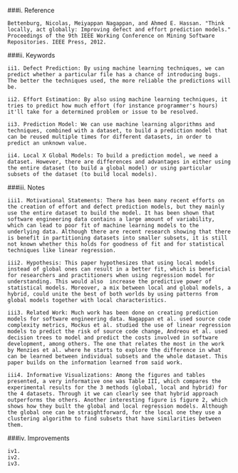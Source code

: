 ###i. Reference

    Bettenburg, Nicolas, Meiyappan Nagappan, and Ahmed E. Hassan. "Think locally, act globally: Improving defect and effort prediction models." Proceedings of the 9th IEEE Working Conference on Mining Software Repositories. IEEE Press, 2012.

###ii. Keywords

    ii1. Defect Prediction: By using machine learning techniques, we can predict whether a particular file has a chance of introducing bugs. The better the techniques used, the more reliable the predictions will be.
    
    ii2. Effort Estimation: By also using machine learning techniques, it tries to predict how much effort (for instance programmer's hours) it'll take for a determined problem or issue to be resolved.
    
    ii3. Prediction Model: We can use machine learning algorithms and techniques, combined with a dataset, to build a prediction model that can be reused multiple times for different datasets, in order to predict an unknown value.
    
    ii4. Local X Global Models: To build a prediction model, we need a dataset. However, there are differences and advantages in either using the entire dataset (to build a global model) or using particular subsets of the dataset (to build local models).

###iii. Notes

    iii1. Motivational Statements: There has been many recent efforts on the creation of effort and defect prediction models, but they mainly use the entire dataset to build the model. It has been shown that software engineering data contains a large amount of variability, which can lead to poor fit of machine learning models to the underlying data. Although there are recent research showing that there is benefit in partitioning datasets into smaller subsets, it is still not known whether this holds for goodness of fit and for statistical techniques like linear regression.
    
    iii2. Hypothesis: This paper hypothesizes that using local models instead of global ones can result in a better fit, which is beneficial for researchers and practitioners when using regression model for understanding. This would also  increase the predictive power of statistical models. Moreover, a mix between local and global models, a hybrid, could unite the best of both worlds by using patterns from global models together with local characteristics.
    
    iii3. Related Work: Much work has been done on creating prediction models for software engineering data. Nagappan et al. used source code complexity metrics, Mockus et al. studied the use of linear regression models to predict the risk of source code change, Andreou et al. used decision trees to model and predict the costs involved in software development, among others. The one that relates the most in the work by Menzies et al. where he starts to explore the difference in what can be learned between individual subsets and the whole dataset. This paper builds on the information learned from said work.
    
    iii4. Informative Visualizations: Among the figures and tables presented, a very informative one was Table III, which compares the experimental results for the 3 methods (global, local and hybrid) for the 4 datasets. Through it we can clearly see that hybrid approach outperforms the others. Another interesting figure is figure 2, which shows how they built the global and local regression models. Although the global one can be straightforward, for the local one they use a clustering algorithm to find subsets that have similarities between them. 

###iv. Improvements

    iv1.
    iv2.
    iv3.
